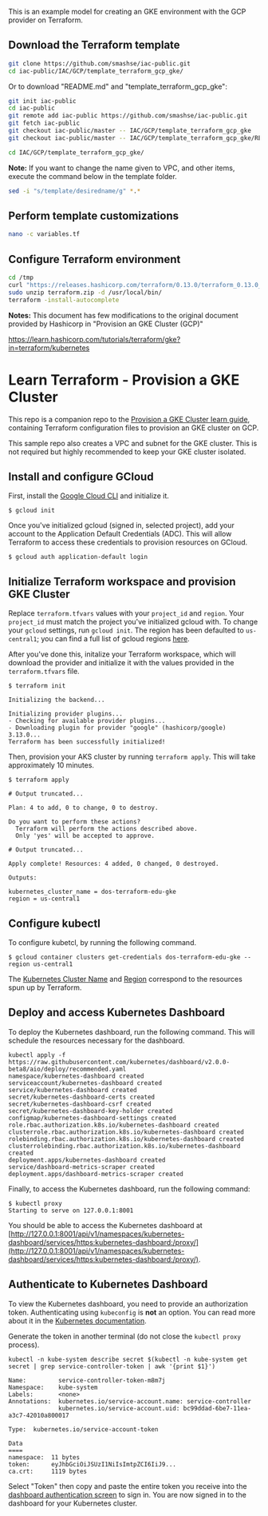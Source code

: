 This is an example model for creating an GKE environment with the GCP provider on Terraform.

## Download the Terraform template

```bash
git clone https://github.com/smashse/iac-public.git
cd iac-public/IAC/GCP/template_terraform_gcp_gke/
```

Or to download "README.md" and "template_terraform_gcp_gke":

```bash
git init iac-public
cd iac-public
git remote add iac-public https://github.com/smashse/iac-public.git
git fetch iac-public
git checkout iac-public/master -- IAC/GCP/template_terraform_gcp_gke
git checkout iac-public/master -- IAC/GCP/template_terraform_gcp_gke/README.md
```

```bash
cd IAC/GCP/template_terraform_gcp_gke/
```

**Note:** If you want to change the name given to VPC, and other items, execute the command below in the template folder.

```bash
sed -i "s/template/desiredname/g" *.*
```

## Perform template customizations

```bash
nano -c variables.tf
```

## Configure Terraform environment

```bash
cd /tmp
curl "https://releases.hashicorp.com/terraform/0.13.0/terraform_0.13.0_linux_amd64.zip" -o "terraform.zip"
sudo unzip terraform.zip -d /usr/local/bin/
terraform -install-autocomplete
```

**Notes:** This document has few modifications to the original document provided by Hashicorp in "Provision an GKE Cluster (GCP)"

<https://learn.hashicorp.com/tutorials/terraform/gke?in=terraform/kubernetes>

# Learn Terraform - Provision a GKE Cluster

This repo is a companion repo to the [Provision a GKE Cluster learn guide](https://learn.hashicorp.com/terraform/kubernetes/provision-gke-cluster), containing
Terraform configuration files to provision an GKE cluster on
GCP.

This sample repo also creates a VPC and subnet for the GKE cluster. This is not
required but highly recommended to keep your GKE cluster isolated.

## Install and configure GCloud

First, install the [Google Cloud CLI](https://cloud.google.com/sdk/docs/quickstarts)
and initialize it.

```shell
$ gcloud init
```

Once you've initialized gcloud (signed in, selected project), add your account
to the Application Default Credentials (ADC). This will allow Terraform to access
these credentials to provision resources on GCloud.

```shell
$ gcloud auth application-default login
```

## Initialize Terraform workspace and provision GKE Cluster

Replace `terraform.tfvars` values with your `project_id` and `region`. Your
`project_id` must match the project you've initialized gcloud with. To change your
`gcloud` settings, run `gcloud init`. The region has been defaulted to `us-central1`;
you can find a full list of gcloud regions [here](https://cloud.google.com/compute/docs/regions-zones).

After you've done this, initalize your Terraform workspace, which will download
the provider and initialize it with the values provided in the `terraform.tfvars` file.

```shell
$ terraform init

Initializing the backend...

Initializing provider plugins...
- Checking for available provider plugins...
- Downloading plugin for provider "google" (hashicorp/google) 3.13.0...
Terraform has been successfully initialized!
```


Then, provision your AKS cluster by running `terraform apply`. This will
take approximately 10 minutes.

```shell
$ terraform apply

# Output truncated...

Plan: 4 to add, 0 to change, 0 to destroy.

Do you want to perform these actions?
  Terraform will perform the actions described above.
  Only 'yes' will be accepted to approve.

# Output truncated...

Apply complete! Resources: 4 added, 0 changed, 0 destroyed.

Outputs:

kubernetes_cluster_name = dos-terraform-edu-gke
region = us-central1
```

## Configure kubectl

To configure kubetcl, by running the following command.

```shell
$ gcloud container clusters get-credentials dos-terraform-edu-gke --region us-central1
```

The
[Kubernetes Cluster Name](https://github.com/hashicorp/learn-terraform-provision-gke-cluster/blob/master/gke.tf#L63)
and [Region](https://github.com/hashicorp/learn-terraform-provision-gke-cluster/blob/master/vpc.tf#L29)
 correspond to the resources spun up by Terraform.

## Deploy and access Kubernetes Dashboard

To deploy the Kubernetes dashboard, run the following command. This will schedule
the resources necessary for the dashboard.

```shell
kubectl apply -f https://raw.githubusercontent.com/kubernetes/dashboard/v2.0.0-beta8/aio/deploy/recommended.yaml
namespace/kubernetes-dashboard created
serviceaccount/kubernetes-dashboard created
service/kubernetes-dashboard created
secret/kubernetes-dashboard-certs created
secret/kubernetes-dashboard-csrf created
secret/kubernetes-dashboard-key-holder created
configmap/kubernetes-dashboard-settings created
role.rbac.authorization.k8s.io/kubernetes-dashboard created
clusterrole.rbac.authorization.k8s.io/kubernetes-dashboard created
rolebinding.rbac.authorization.k8s.io/kubernetes-dashboard created
clusterrolebinding.rbac.authorization.k8s.io/kubernetes-dashboard created
deployment.apps/kubernetes-dashboard created
service/dashboard-metrics-scraper created
deployment.apps/dashboard-metrics-scraper created
```

Finally, to access the Kubernetes dashboard, run the following command:

```plaintext
$ kubectl proxy
Starting to serve on 127.0.0.1:8001
```

 You should be
able to access the Kubernetes dashboard at [http://127.0.0.1:8001/api/v1/namespaces/kubernetes-dashboard/services/https:kubernetes-dashboard:/proxy/](http://127.0.0.1:8001/api/v1/namespaces/kubernetes-dashboard/services/https:kubernetes-dashboard:/proxy/).

## Authenticate to Kubernetes Dashboard

To view the Kubernetes dashboard, you need to provide an authorization token.
Authenticating using `kubeconfig` is **not** an option. You can read more about
it in the [Kubernetes documentation](https://kubernetes.io/docs/tasks/access-application-cluster/web-ui-dashboard/#accessing-the-dashboard-ui).

Generate the token in another terminal (do not close the `kubectl proxy` process).

```plaintext
kubectl -n kube-system describe secret $(kubectl -n kube-system get secret | grep service-controller-token | awk '{print $1}')

Name:         service-controller-token-m8m7j
Namespace:    kube-system
Labels:       <none>
Annotations:  kubernetes.io/service-account.name: service-controller
              kubernetes.io/service-account.uid: bc99ddad-6be7-11ea-a3c7-42010a800017

Type:  kubernetes.io/service-account-token

Data
====
namespace:  11 bytes
token:      eyJhbGciOiJSUzI1NiIsImtpZCI6IiJ9...
ca.crt:     1119 bytes
```

Select "Token" then copy and paste the entire token you receive into the
[dashboard authentication screen](http://127.0.0.1:8001/api/v1/namespaces/kubernetes-dashboard/services/https:kubernetes-dashboard:/proxy/)
to sign in. You are now signed in to the dashboard for your Kubernetes cluster.
